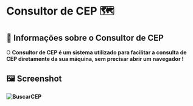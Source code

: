 # Consultor de CEP 🗺️

## 🔖 Informações sobre o Consultor de CEP

<t1> O <Strong> Consultor de CEP <Strong/> é um sistema utilizado para facilitar a consulta de CEP diretamente da sua máquina, sem precisar abrir um navegador ! <t1/>
<br/>
  
## 🖼 Screenshot
![BuscarCEP](https://user-images.githubusercontent.com/79457377/131863539-ba1abe3c-5253-4897-8c3b-e599e87e07f6.PNG)


